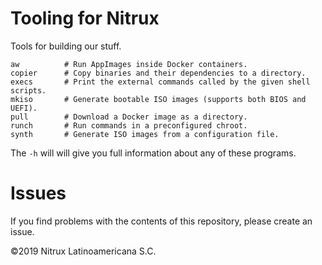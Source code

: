 # Tooling for Nitrux

Tools for building our stuff.

```
aw          # Run AppImages inside Docker containers.
copier      # Copy binaries and their dependencies to a directory.
execs       # Print the external commands called by the given shell scripts.
mkiso       # Generate bootable ISO images (supports both BIOS and UEFI).
pull        # Download a Docker image as a directory.
runch       # Run commands in a preconfigured chroot.
synth       # Generate ISO images from a configuration file.
```

The `-h` will will give you full information about any of these programs.

# Issues
If you find problems with the contents of this repository, please create an issue.

©2019 Nitrux Latinoamericana S.C.
